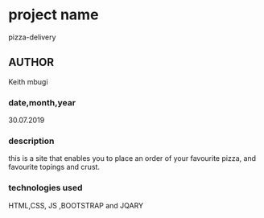 # project name
pizza-delivery

## AUTHOR 
 Keith mbugi 

 ### date,month,year
 30.07.2019

 ### description
 this is a site that enables you to place an order of your favourite pizza, and favourite topings and crust. 

 ### technologies used 
 HTML,CSS, JS  ,BOOTSTRAP and JQARY 
